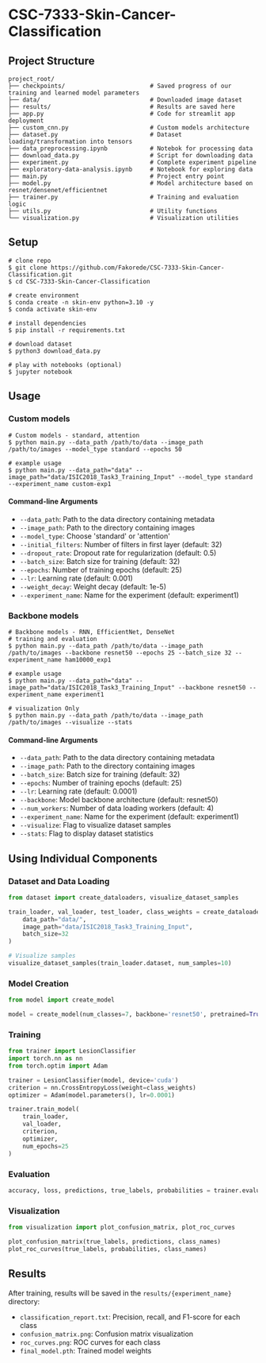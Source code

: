 # CSC-7333-Skin-Cancer-Classification

## Project Structure

```
project_root/
├── checkpoints/                        # Saved progress of our training and learned model parameters
├── data/                               # Downloaded image dataset
├── results/                            # Results are saved here
├── app.py                              # Code for streamlit app deployment
├── custom_cnn.py                       # Custom models architecture
├── dataset.py                          # Dataset loading/transformation into tensors
├── data_preprocessing.ipynb            # Notebok for processing data
├── download_data.py                    # Script for downloading data
├── experiment.py                       # Complete experiment pipeline
├── exploratory-data-analysis.ipynb     # Notebook for exploring data
├── main.py                             # Project entry point
├── model.py                            # Model architecture based on resnet/densenet/efficientnet
├── trainer.py                          # Training and evaluation logic
├── utils.py                            # Utility functions
└── visualization.py                    # Visualization utilities
```

## Setup 

```shell
# clone repo
$ git clone https://github.com/Fakorede/CSC-7333-Skin-Cancer-Classification.git
$ cd CSC-7333-Skin-Cancer-Classification

# create environment
$ conda create -n skin-env python=3.10 -y
$ conda activate skin-env

# install dependencies
$ pip install -r requirements.txt

# download dataset
$ python3 download_data.py

# play with notebooks (optional)
$ jupyter notebook

```


## Usage 

### Custom models

```shell
# Custom models - standard, attention
$ python main.py --data_path /path/to/data --image_path /path/to/images --model_type standard --epochs 50

# example usage
$ python main.py --data_path="data" --image_path="data/ISIC2018_Task3_Training_Input" --model_type standard --experiment_name custom-exp1
```

#### Command-line Arguments
- `--data_path`: Path to the data directory containing metadata
- `--image_path`: Path to the directory containing images
- `--model_type`: Choose 'standard' or 'attention'
- `--initial_filters`: Number of filters in first layer (default: 32)
- `--dropout_rate`: Dropout rate for regularization (default: 0.5)
- `--batch_size`: Batch size for training (default: 32)
- `--epochs`: Number of training epochs (default: 25)
- `--lr`: Learning rate (default: 0.001)
- `--weight_decay`: Weight decay (default: 1e-5)
- `--experiment_name`: Name for the experiment (default: experiment1)


### Backbone models

```shell
# Backbone models - RNN, EfficientNet, DenseNet
# training and evaluation
$ python main.py --data_path /path/to/data --image_path /path/to/images --backbone resnet50 --epochs 25 --batch_size 32 --experiment_name ham10000_exp1

# example usage
$ python main.py --data_path="data" --image_path="data/ISIC2018_Task3_Training_Input" --backbone resnet50 --experiment_name experiment1

# visualization Only
$ python main.py --data_path /path/to/data --image_path /path/to/images --visualize --stats
```


#### Command-line Arguments

- `--data_path`: Path to the data directory containing metadata
- `--image_path`: Path to the directory containing images
- `--batch_size`: Batch size for training (default: 32)
- `--epochs`: Number of training epochs (default: 25)
- `--lr`: Learning rate (default: 0.0001)
- `--backbone`: Model backbone architecture (default: resnet50)
- `--num_workers`: Number of data loading workers (default: 4)
- `--experiment_name`: Name for the experiment (default: experiment1)
- `--visualize`: Flag to visualize dataset samples
- `--stats`: Flag to display dataset statistics


## Using Individual Components

### Dataset and Data Loading

```python
from dataset import create_dataloaders, visualize_dataset_samples

train_loader, val_loader, test_loader, class_weights = create_dataloaders(
    data_path="data/",
    image_path="data/ISIC2018_Task3_Training_Input",
    batch_size=32
)

# Visualize samples
visualize_dataset_samples(train_loader.dataset, num_samples=10)
```

### Model Creation

```python
from model import create_model

model = create_model(num_classes=7, backbone='resnet50', pretrained=True)
```

### Training

```python
from trainer import LesionClassifier
import torch.nn as nn
from torch.optim import Adam

trainer = LesionClassifier(model, device='cuda')
criterion = nn.CrossEntropyLoss(weight=class_weights)
optimizer = Adam(model.parameters(), lr=0.0001)

trainer.train_model(
    train_loader, 
    val_loader, 
    criterion, 
    optimizer, 
    num_epochs=25
)
```

### Evaluation

```python
accuracy, loss, predictions, true_labels, probabilities = trainer.evaluate(test_loader)
```

### Visualization

```python
from visualization import plot_confusion_matrix, plot_roc_curves

plot_confusion_matrix(true_labels, predictions, class_names)
plot_roc_curves(true_labels, probabilities, class_names)
```

## Results

After training, results will be saved in the `results/{experiment_name}` directory:

- `classification_report.txt`: Precision, recall, and F1-score for each class
- `confusion_matrix.png`: Confusion matrix visualization
- `roc_curves.png`: ROC curves for each class
- `final_model.pth`: Trained model weights

